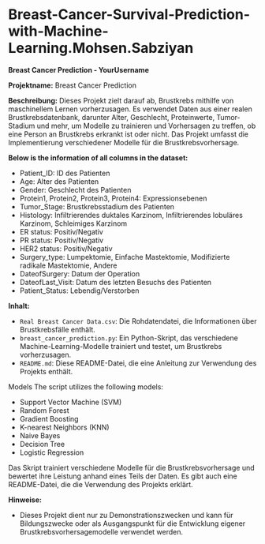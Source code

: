 # Breast-Cancer-Survival-Prediction-with-Machine-Learning.Mohsen.Sabziyan
**Breast Cancer Prediction - YourUsername**

**Projektname:** Breast Cancer Prediction

**Beschreibung:** Dieses Projekt zielt darauf ab, Brustkrebs mithilfe von maschinellem Lernen vorherzusagen. Es verwendet Daten aus einer realen Brustkrebsdatenbank, darunter Alter, Geschlecht, Proteinwerte, Tumor-Stadium und mehr, um Modelle zu trainieren und Vorhersagen zu treffen, ob eine Person an Brustkrebs erkrankt ist oder nicht. Das Projekt umfasst die Implementierung verschiedener Modelle für die Brustkrebsvorhersage.

**Below is the information of all columns in the dataset:**

- Patient_ID: ID des Patienten
- Age: Alter des Patienten
- Gender: Geschlecht des Patienten
- Protein1, Protein2, Protein3, Protein4: Expressionsebenen
- Tumor_Stage: Brustkrebsstadium des Patienten
- Histology: Infiltrierendes duktales Karzinom, Infiltrierendes lobuläres Karzinom, Schleimiges Karzinom
- ER status: Positiv/Negativ
- PR status: Positiv/Negativ
- HER2 status: Positiv/Negativ
- Surgery_type: Lumpektomie, Einfache Mastektomie, Modifizierte radikale Mastektomie, Andere
- DateofSurgery: Datum der Operation
- DateofLast_Visit: Datum des letzten Besuchs des Patienten
- Patient_Status: Lebendig/Verstorben

**Inhalt:**
- `Real Breast Cancer Data.csv`: Die Rohdatendatei, die Informationen über Brustkrebsfälle enthält.
- `breast_cancer_prediction.py`: Ein Python-Skript, das verschiedene Machine-Learning-Modelle trainiert und testet, um Brustkrebs vorherzusagen.
- `README.md`: Diese README-Datei, die eine Anleitung zur Verwendung des Projekts enthält.

Models
The script utilizes the following models:

- Support Vector Machine (SVM)
- Random Forest
- Gradient Boosting
- K-nearest Neighbors (KNN)
- Naive Bayes
- Decision Tree
- Logistic Regression

Das Skript trainiert verschiedene Modelle für die Brustkrebsvorhersage und bewertet ihre Leistung anhand eines Teils der Daten. Es gibt auch eine README-Datei, die die Verwendung des Projekts erklärt.

**Hinweise:**
- Dieses Projekt dient nur zu Demonstrationszwecken und kann für Bildungszwecke oder als Ausgangspunkt für die Entwicklung eigener Brustkrebsvorhersagemodelle verwendet werden.

